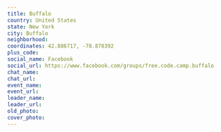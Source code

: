 ```yaml
---
title: Buffalo
country: United States
state: New York
city: Buffalo
neighborhood: 
coordinates: 42.886717, -78.878392
plus_code:
social_name: Facebook
social_url: https://www.facebook.com/groups/free.code.camp.buffalo
chat_name:
chat_url:
event_name:
event_url:
leader_name:
leader_url:
old_photo: 
cover_photo:
---
```

